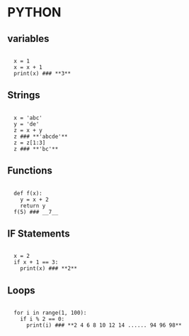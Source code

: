 # PYTHON

## variables
<code>
  x = 1
  x = x + 1
  print(x) ### **3**
</code>

## Strings
<code>
  x = 'abc'
  y = 'de'
  z = x + y
  z ### **'abcde'**
  z = z[1:3]
  z ### **'bc'**
</code>

## Functions
<code>
  def f(x):
    y = x + 2
    return y
  f(5) ### __7__
</code>

## IF Statements
<code>
  x = 2
  if x + 1 == 3:
    print(x) ### **2**
</code>

## Loops
<code>
  for i in range(1, 100):
    if i % 2 == 0:
      print(i) ### **2 4 6 8 10 12 14 ...... 94 96 98**
</code>
